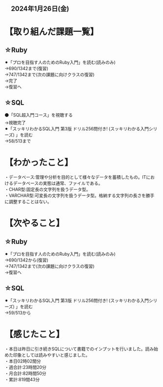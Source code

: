 ## 　2024年1月26日(金)
# 【取り組んだ課題一覧】
## ☆Ruby
⚫︎「プロを目指す人のためのRuby入門」を読む(読みのみ)<br>
→690/1342まで(復習)<br>
→747/1342まで(次の課題に向けクラスの復習)<br>
→完了<br>
→復習へ<br>
## ☆SQL
⚫「SQL超入門コース」を視聴する<br>
→視聴完了<br>
⚫︎「スッキリわかるSQL入門 第3版 ドリル256問付き! (スッキリわかる入門シリーズ) 」を読む<br>
→58/513まで<br>
# 【わかったこと】
・データベース:管理や分析を目的として様々なデータを蓄積したもの。ITにおけるデータベースの実態は通常、ファイルである。<br>
・CHAR型:固定長の文字列を扱うデータ型。<br>
・VARCHAR型:可変長の文字列を扱うデータ型。格納する文字列の長さを勝手に調整することはない。<br>
# 【次やること】
## ☆Ruby
⚫︎「プロを目指す人のためのRuby入門」を読む(読みのみ)<br>
→690/1342から(復習)<br>
→747/1342まで(次の課題に向けクラスの復習)<br>
→復習へ<br>
## ☆SQL
⚫︎「スッキリわかるSQL入門 第3版 ドリル256問付き! (スッキリわかる入門シリーズ) 」を読む<br>
→59/513から<br>
# 【感じたこと】
・本日は昨日に引き続きSQLについて書籍でのインプットを行いました。読み始めた印象としては読みやすいと感じました。<br>
・本日02時02間分<br>
・週合計:23時間20分<br>
・月合計:82時間50分<br>
・累計:819間43分<br>
